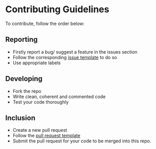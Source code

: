 # Contributing Guidelines
To contribute, follow the order below:

## Reporting
- Firstly report a bug/ suggest a feature in the issues section
- Follow the corresponding [issue template](https://github.com/vedantpuri/universale/tree/master/.github/ISSUE_TEMPLATE) to do so 
- Use appropriate labels

## Developing
- Fork the repo
- Write clean, coherent and commented code
- Test your code thoroughly

## Inclusion
- Create a new pull request
- Follow the [pull request template](https://github.com/vedantpuri/pyosphere/blob/master/.github/PULL_REQUEST_TEMPLATE.md)
- Submit the pull request for your code to be merged into this repo.
